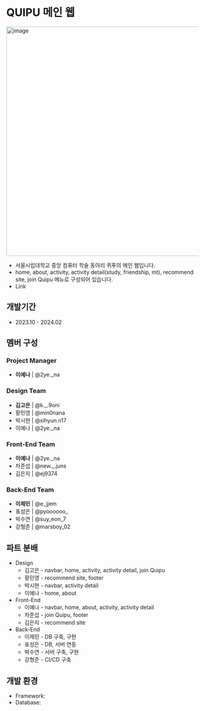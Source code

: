 # QUIPU 메인 웹
<img width="600" alt="image" src="https://github.com/Quipu-Developers/.github/assets/147997324/9122451c-e0b1-41d3-a22c-5b1cb7eb49a1">

- 서울시립대학교 중앙 컴퓨터 학술 동아리 퀴푸의 메인 웹입니다.
- home, about, activity, activity detail(study, friendship, mt), recommend site, join Quipu 메뉴로 구성되어 있습니다.
- Link 
## 개발기간
- 2023.10 - 2024.02  
## 멤버 구성
### Project Manager
- **이예나** | @2ye._na  
### Design Team
- **김고은** | @k._.9oni
- 황민영 | @min0nana
- 박시현 | @sihyun.n17
- 이예나 | @2ye._na    
### Front-End Team
- **이예나** | @2ye._na
- 차준섭 | @new._.juns
- 김은지 | @ej9374
### Back-End Team
- **이제민** | @e_jjem
- 표성은 | @pyoooooo_
- 박수연 | @suy_eon_7
- 강형준 | @marsboy_02
## 파트 분배
- Design
  - 김고은 - navbar, home, activity, activity detail, join Quipu
  - 황민영 - recommend site, footer
  - 박시현 - navbar, activity detail
  - 이예나 - home, about
- Front-End
  - 이예나 - navbar, home, about, activity, activity detail
  - 차준섭 - join Quipu, footer
  - 김은지 - recommend site
- Back-End
  - 이제민 - DB 구축, 구현
  - 표성은 - DB, 서버 연동
  - 박수연 - 서버 구축, 구현
  - 강형준 - CI/CD 구축
## 개발 환경
- Framework: 
- Database:
